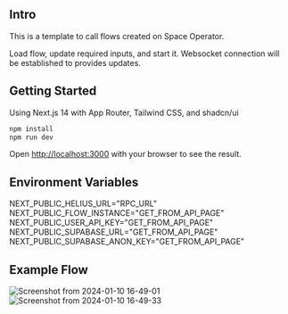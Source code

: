 ## Intro

This is a template to call flows created on Space Operator.

Load flow, update required inputs, and start it.
Websocket connection will be established to provides updates.


## Getting Started

Using Next.js 14 with App Router, Tailwind CSS, and shadcn/ui

```bash
npm install
npm run dev
```

Open [http://localhost:3000](http://localhost:3000) with your browser to see the result.

## Environment Variables

NEXT_PUBLIC_HELIUS_URL="RPC_URL"  
NEXT_PUBLIC_FLOW_INSTANCE="GET_FROM_API_PAGE"  
NEXT_PUBLIC_USER_API_KEY="GET_FROM_API_PAGE"  
NEXT_PUBLIC_SUPABASE_URL="GET_FROM_API_PAGE"  
NEXT_PUBLIC_SUPABASE_ANON_KEY="GET_FROM_API_PAGE"  

## Example Flow
![Screenshot from 2024-01-10 16-49-01](https://github.com/space-operator/starter-template/assets/34943955/48d49235-5a43-4397-bd34-73f9cb62c01d)
![Screenshot from 2024-01-10 16-49-33](https://github.com/space-operator/starter-template/assets/34943955/a7b9f577-b859-4763-a5ee-645c65b4d483)
